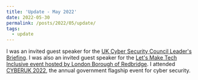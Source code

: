 ```yaml
---
title: 'Update - May 2022'
date: 2022-05-30
permalink: /posts/2022/05/update/
tags:
  - update
---
```


I was an invited guest speaker for the [UK Cyber Security Council Leader's Briefing](https://www.ukcybersecuritycouncil.org.uk/events/leader-s-brief-with-special-guest-phil-legg-from-uwe/). I was also an invited guest speaker for the [Let's Make Tech Inclusive event hosted by London Borough of Redbridge](https://digitalvoice.redbridge.gov.uk/let-s-make-tech-inclusive/). I attended [CYBERUK 2022](https://www.cyberuk.uk/website/7174/), the annual government flagship event for cyber security.
